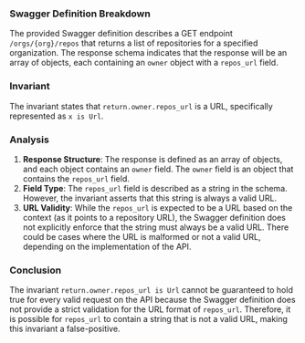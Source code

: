 ### Swagger Definition Breakdown
The provided Swagger definition describes a GET endpoint `/orgs/{org}/repos` that returns a list of repositories for a specified organization. The response schema indicates that the response will be an array of objects, each containing an `owner` object with a `repos_url` field.

### Invariant
The invariant states that `return.owner.repos_url` is a URL, specifically represented as `x is Url`.

### Analysis
1. **Response Structure**: The response is defined as an array of objects, and each object contains an `owner` field. The `owner` field is an object that contains the `repos_url` field.
2. **Field Type**: The `repos_url` field is described as a string in the schema. However, the invariant asserts that this string is always a valid URL.
3. **URL Validity**: While the `repos_url` is expected to be a URL based on the context (as it points to a repository URL), the Swagger definition does not explicitly enforce that the string must always be a valid URL. There could be cases where the URL is malformed or not a valid URL, depending on the implementation of the API.

### Conclusion
The invariant `return.owner.repos_url is Url` cannot be guaranteed to hold true for every valid request on the API because the Swagger definition does not provide a strict validation for the URL format of `repos_url`. Therefore, it is possible for `repos_url` to contain a string that is not a valid URL, making this invariant a false-positive.
